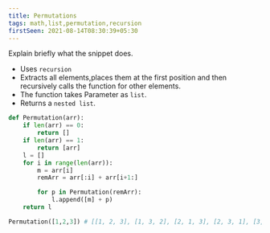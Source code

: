 ```yaml
---
title: Permutations
tags: math,list,permutation,recursion
firstSeen: 2021-08-14T08:30:39+05:30
---
```


Explain briefly what the snippet does.
- Uses `recursion`
- Extracts all elements,places them at the first position and then recursively calls the function for other elements.
- The function takes Parameter as `list`.
- Returns a `nested list`.

```py
def Permutation(arr):
    if len(arr) == 0:
        return []
    if len(arr) == 1:
        return [arr]
    l = []
    for i in range(len(arr)):
        m = arr[i]
        remArr = arr[:i] + arr[i+1:]

        for p in Permutation(remArr):
            l.append([m] + p)
    return l
```

```py
Permutation([1,2,3]) # [[1, 2, 3], [1, 3, 2], [2, 1, 3], [2, 3, 1], [3, 1, 2], [3, 2, 1]]
```
